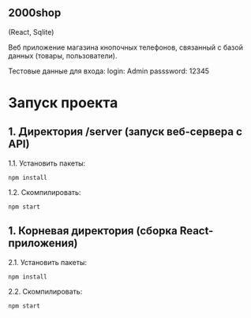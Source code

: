 ## 2000shop
(React, Sqlite)

Веб приложение магазина кнопочных телефонов, связанный с базой данных (товары, пользователи).

Тестовые данные для входа:
login: Admin
passsword: 12345

# Запуск проекта
## 1. Директория /server (запуск веб-сервера с API)
1.1.  Установить пакеты:
```
npm install
```
1.2. Скомпилировать:
```
npm start
```

## 1. Корневая директория (сборка React-приложения)
2.1.  Установить пакеты:
```
npm install
```
2.2. Скомпилировать:
```
npm start
```
